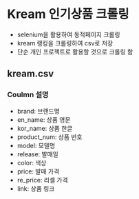 # Kream 인기상품 크롤링
- selenium을 활용하여 동적페이지 크롤링
- kream 랭킹을 크롤링하여 csv로 저장
- 단순 개인 프로젝트로 활용할 것으로 크롤링 함

## kream.csv 
### Coulmn 설명

- brand: 브랜드명
- en_name: 상품 영문
- kor_name: 상품 한글
- product_num: 상품 번호
- model: 모델명
- release: 발매일
- color: 색상
- price: 발매 가격
- re_price: 리셀 가격
- link: 상품 링크
